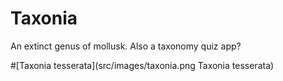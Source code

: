 
# Taxonia

An extinct genus of mollusk. Also a taxonomy quiz app?

#[Taxonia tesserata](src/images/taxonia.png Taxonia tesserata)

